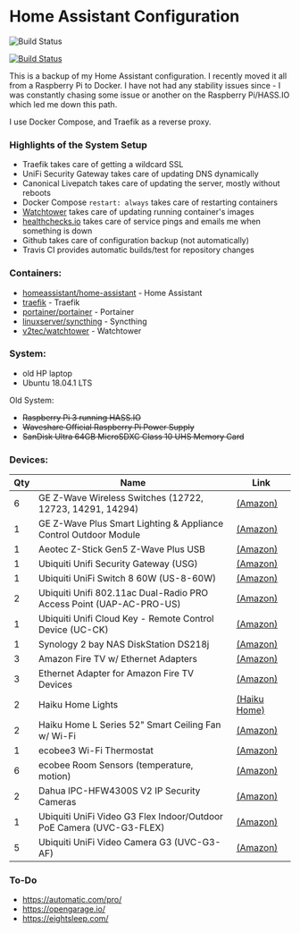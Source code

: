 # Home Assistant Configuration

![Build Status](https://travis-ci.org/joe-scalise/HomeAssistantConfig.svg?branch=master)

[![Build Status](https://joe-scalise.visualstudio.com/MyFirstProject/_apis/build/status/joe-scalise.HomeAssistantConfig)](https://joe-scalise.visualstudio.com/MyFirstProject/_build/latest?definitionId=1)

This is a backup of my Home Assistant configuration.  I recently moved it all from a Raspberry Pi to Docker.  I have not had any stability issues since - I was constantly chasing some issue or another on the Raspberry Pi/HASS.IO which led me down this path.

I use Docker Compose, and Traefik as a reverse proxy.  

### Highlights of the System Setup

* Traefik takes care of getting a wildcard SSL
* UniFi Security Gateway takes care of updating DNS dynamically
* Canonical Livepatch takes care of updating the server, mostly without reboots
* Docker Compose `restart: always` takes care of restarting containers
* [Watchtower](https://github.com/v2tec/watchtower) takes care of updating running container's images
* [healthchecks.io](https://healthchecks.io/) takes care of service pings and emails me when something is down
* Github takes care of configuration backup (not automatically)
* Travis CI provides automatic builds/test for repository changes

### Containers:

* [homeassistant/home-assistant](https://hub.docker.com/r/homeassistant/home-assistant/) - Home Assistant
* [traefik](https://hub.docker.com/r/_/traefik/) - Traefik
* [portainer/portainer](https://hub.docker.com/r/portainer/portainer/) - Portainer
* [linuxserver/syncthing](https://hub.docker.com/r/linuxserver/syncthing/) - Syncthing
* [v2tec/watchtower](https://github.com/v2tec/watchtower) - Watchtower

### System:
- old HP laptop
- Ubuntu 18.04.1 LTS

Old System:
- ~~Raspberry Pi 3 running HASS.IO~~
- ~~Waveshare Official Raspberry Pi Power Supply~~
- ~~SanDisk Ultra 64GB MicroSDXC Class 10 UHS Memory Card~~

### Devices:

| Qty   | Name                                                  | Link |
| ----- | ----------------------------------------------------- | ---- |
| 6 | GE Z-Wave Wireless Switches (12722, 12723, 14291, 14294) | [(Amazon)](https://amzn.to/2C6WGNI) |
| 1 | GE Z-Wave Plus Smart Lighting & Appliance Control Outdoor Module | [(Amazon)](https://amzn.to/2QNSkDs) |
| 1 | Aeotec Z-Stick Gen5 Z-Wave Plus USB | [(Amazon)](https://amzn.to/2UD2vd7) |
| 1 | Ubiquiti Unifi Security Gateway (USG) | [(Amazon)](https://amzn.to/2ry1HJp) |
| 1 | Ubiquiti UniFi Switch 8 60W (US-8-60W) | [(Amazon)](https://amzn.to/2C8KNqL) |
| 2 | Ubiquiti Unifi 802.11ac Dual-Radio PRO Access Point (UAP-AC-PRO-US)| [(Amazon)](https://amzn.to/2C70HBQ) |
| 1 | Ubiquiti Unifi Cloud Key - Remote Control Device (UC-CK)| [(Amazon)](https://amzn.to/2SJkIUu) |
| 1 | Synology 2 bay NAS DiskStation DS218j | [(Amazon)](https://amzn.to/2UDEiDG) |
| 3 | Amazon Fire TV w/ Ethernet Adapters  | [(Amazon)](https://amzn.to/2QR7yaM) |
| 3 | Ethernet Adapter for Amazon Fire TV Devices | [(Amazon)](https://amzn.to/2PzMeSm) |
| 2 | Haiku Home Lights | [(Haiku Home)](https://www.haikuhome.com/) |
| 2 | Haiku Home L Series 52" Smart Ceiling Fan w/ Wi-Fi | [(Amazon)](https://amzn.to/2EstSSb) |
| 1 | ecobee3 Wi-Fi Thermostat  | [(Amazon)](https://amzn.to/2EerzBv) |
| 6 | ecobee Room Sensors (temperature, motion) | [(Amazon)](https://amzn.to/2Ei1eCI) |
| 2 | Dahua IPC-HFW4300S V2 IP Security Cameras | [(Amazon)](https://amzn.to/2UELI9J) |
| 1 | Ubiquiti UniFi Video G3 Flex Indoor/Outdoor PoE Camera (UVC-G3-FLEX) | [(Amazon)](https://amzn.to/2LfgYaK) |
| 5 | Ubiquiti UniFi Video Camera G3 (UVC-G3-AF) | [(Amazon)](https://amzn.to/2SIgvjZ) |

### To-Do
* https://automatic.com/pro/
* https://opengarage.io/
* https://eightsleep.com/
